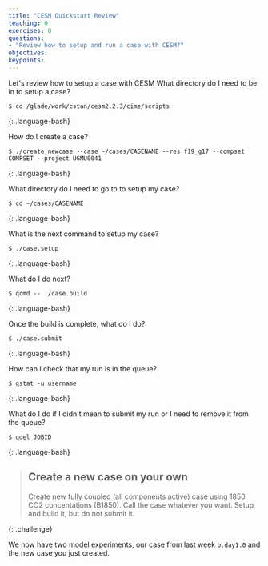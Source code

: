 ```yaml
---
title: "CESM Quickstart Review"
teaching: 0
exercises: 0
questions:
- "Review how to setup and run a case with CESM?"
objectives:
keypoints:
---
```


Let's review how to setup a case with CESM
What directory do I need to be in to setup a case?

~~~
$ cd /glade/work/cstan/cesm2.2.3/cime/scripts
~~~
{: .language-bash}


How do I create a case?
~~~
$ ./create_newcase --case ~/cases/CASENAME --res f19_g17 --compset COMPSET --project UGMU0041
~~~
{: .language-bash}

What directory do I need to go to to setup my case?
~~~
$ cd ~/cases/CASENAME
~~~
{: .language-bash}

What is the next command to setup my case?
~~~
$ ./case.setup
~~~
{: .language-bash}

What do I do next?
~~~
$ qcmd -- ./case.build
~~~
{: .language-bash}

Once the build is complete, what do I do?
~~~
$ ./case.submit
~~~
{: .language-bash}

How can I check that my run is in the queue?
~~~
$ qstat -u username
~~~
{: .language-bash}

What do I do if I didn't mean to submit my run or I need to remove it from the queue?
~~~
$ qdel JOBID
~~~
{: .language-bash}

>## Create a new case on your own
> 
> Create new fully coupled (all components active) case
> using 1850 CO2 concentations (B1850).
> Call the case whatever you want.
> Setup and build it, but do not submit it. 
>
{: .challenge}

We now have two model experiments, our case from last week `b.day1.0` and the new case you just created.
